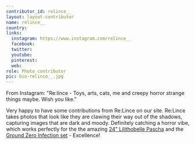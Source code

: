 ```yaml
---
contributor_id: relince__
layout: layout-contributor
name: relince__
country: 
links:
  instagram: https://www.instagram.com/relince__
  facebook:
  twitter: 
  youtube:
  pinterest: 
  web: 
role: Photo contributor
pic: bio-relince__.jpg  
---
```

From Instagram: "Re:lince - Toys, arts, cats, me and creepy horror strange things maybe. Wish you like."

Very happy to have some contributions from Re:Lince on our site. Re:Lince takes photos that look like they are clawing their way out of the shadows, capturing images that are dark and moody. Definitely catching a horror vibe, which works perfectly for the the amazing <a href="/toys-1-3/lilithobelle-pascha.html">24" Lilithobelle Pascha</a> and the <a href="/toys-1-6/ground-zero-infection-set-greyve-plus-strigoi-spoldier.html">Ground Zero Infection set</a> - Excellence!

